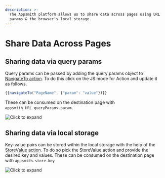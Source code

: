 ```yaml
---
description: >-
  The Appsmith platform allows us to share data across pages using URL query
  params & the browser's local storage.
---
```


# Share Data Across Pages

## Sharing data via query params

Query params can be passed by adding the query params object to [NavigateTo action](broken-reference). To do this click on the JS mode for Action and update it as follows.

```javascript
{{navigateTo("PageName", {"param": "value"})}}
```

These can be consumed on the destination page with `appsmith.URL.queryParams.param`.

![Click to expand](../.gitbook/assets/queryParams.gif)

## Sharing data via local storage

Key-value pairs can be stored within the local storage with the help of the [StoreValue action](broken-reference). To do so pick the StoreValue action and provide the desired key and values. These can be consumed on the destination page with `appsmith.store.key`

![Click to expand](../.gitbook/assets/localStorage.gif)
